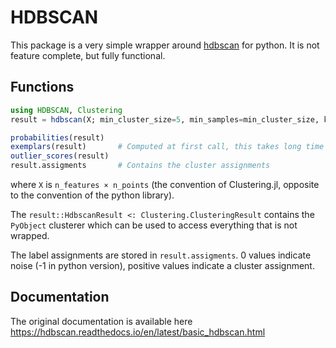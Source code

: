
# HDBSCAN
This package is a very simple wrapper around [hdbscan](https://github.com/scikit-learn-contrib/hdbscan) for python. It is not feature complete, but fully functional.

## Functions

```julia
using HDBSCAN, Clustering
result = hdbscan(X; min_cluster_size=5, min_samples=min_cluster_size, kwargs...)

probabilities(result)
exemplars(result)       # Computed at first call, this takes long time
outlier_scores(result)
result.assigments       # Contains the cluster assignments
```
where `X` is `n_features × n_points` (the convention of Clustering.jl, opposite to the convention of the python library).

The `result::HdbscanResult <: Clustering.ClusteringResult` contains the `PyObject` clusterer which can be used to access everything that is not wrapped.

The label assignments are stored in `result.assigments`. 0 values indicate noise (-1 in python version), positive values indicate a cluster assignment.

## Documentation
The original documentation is available here
https://hdbscan.readthedocs.io/en/latest/basic_hdbscan.html

